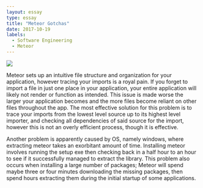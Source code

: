 ```yaml
---
layout: essay
type: essay
title: "Meteor Gotchas"
date: 2017-10-19
labels:
  - Software Engineering
  - Meteor
---
```


<img class="ui small image" src="{{ site.baseurl }}/images/meteorLogo.jpg">

Meteor sets up an intuitive file structure and organization for your application, however tracing your imports is a royal pain. If you forget to import a file in just one place in your application, your entire application will likely not render or function as intended. This issue is made worse the larger your application becomes and the more files become reliant on other files throughout the app. The most effective solution for this problem is to trace your imports from the lowest level source up to its highest level importer, and checking all dependencies of said source for the import, however this is not an overly efficient process, though it is effective.

Another problem is apparently caused by OS, namely windows, where extracting meteor takes an exorbitant amount of time. Installing meteor involves running the setup exe then checking back in a half hour to an hour to see if it successfully managed to extract the library. This problem also occurs when installing a large number of packages; Meteor will spend maybe three or four minutes downloading the missing packages, then spend hours extracting them during the initial startup of some applications.
